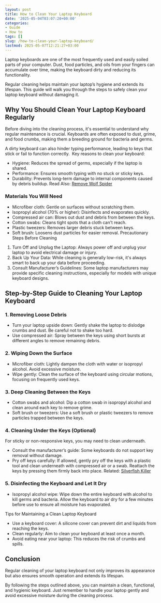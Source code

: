 ```yaml
---
layout: post
title: How to Clean Your Laptop Keyboard
date: '2025-05-04T03:07:20+00:00'
categories:
- Guide
- How to
tags: []
slug: /how-to-clean-your-laptop-keyboard/
lastmod: 2025-05-07T12:21:27+03:00
---
```


Laptop keyboards are one of the most frequently used and easily soiled parts of your computer. Dust, food particles, and oils from your fingers can accumulate over time, making the keyboard dirty and reducing its functionality.

Regular cleaning helps maintain your laptop’s hygiene and extends its lifespan. This guide will walk you through the steps to safely clean your laptop keyboard without damaging it.
## Why You Should Clean Your Laptop Keyboard Regularly
Before diving into the cleaning process, it's essential to understand why regular maintenance is crucial. Keyboards are often exposed to dust, grime, and food crumbs, making them a breeding ground for bacteria and germs.

A dirty keyboard can also hinder typing performance, leading to keys that stick or fail to function correctly.  Key reasons to clean your keyboard:
- Hygiene: Reduces the spread of germs, especially if the laptop is shared.
- Performance: Ensures smooth typing with no stuck or sticky keys.
- Durability: Prevents long-term damage to internal components caused by debris buildup.
Read Also:
[Remove Wolf Spider](https://pestpolicy.com/how-to-get-rid-of-wolf-spiders/)
### Materials You Will Need
- Microfiber cloth: Gentle on surfaces without scratching them.
- Isopropyl alcohol (70% or higher): Disinfects and evaporates quickly.
- Compressed air can: Blows out dust and debris from between the keys.
- Cotton swabs: Cleans tight spots that a cloth can't reach.
- Plastic tweezers: Removes larger debris stuck between keys.
- Soft brush: Loosens dust particles for easier removal.
Precautionary Steps Before Cleaning
1. Turn Off and Unplug the Laptop: Always power off and unplug your laptop to avoid electrical damage or injury.
2. Back Up Your Data: While cleaning is generally low-risk, it's always smart to back up your data before proceeding.
3. Consult Manufacturer’s Guidelines: Some laptop manufacturers may provide specific cleaning instructions, especially for models with unique keyboard designs.
## Step-by-Step Guide to Cleaning Your Laptop Keyboard
### 1. Removing Loose Debris
- Turn your laptop upside down: Gently shake the laptop to dislodge crumbs and dust. Be careful not to shake too hard.
- Use compressed air: Spray between the keys using short bursts at different angles to remove remaining debris.
### 2. Wiping Down the Surface
- Microfiber cloth: Lightly dampen the cloth with water or isopropyl alcohol. Avoid excessive moisture.
- Wipe gently: Clean the surface of the keyboard using circular motions, focusing on frequently used keys.
### 3. Deep Cleaning Between the Keys
- Cotton swabs and alcohol: Dip a cotton swab in isopropyl alcohol and clean around each key to remove grime.
- Soft brush or tweezers: Use a soft brush or plastic tweezers to remove particles trapped between the keys.
### 4. Cleaning Under the Keys (Optional)
For sticky or non-responsive keys, you may need to clean underneath.
- Consult the manufacturer’s guide: Some keyboards do not support key removal without damage.
- Pry off keys carefully: If allowed, gently pry off the keys with a plastic tool and clean underneath with compressed air or a swab. Reattach the keys by pressing them firmly back into place.
Related:
[Silverfish Killer](https://pestpolicy.com/best-silverfish-killer/)
### 5. Disinfecting the Keyboard and Let It Dry
- Isopropyl alcohol wipe: Wipe down the entire keyboard with alcohol to kill germs and bacteria. Allow the keyboard to air dry for a few minutes before use to ensure all moisture has evaporated.

Tips for Maintaining a Clean Laptop Keyboard
- Use a keyboard cover: A silicone cover can prevent dirt and liquids from reaching the keys.
- Clean regularly: Aim to clean your keyboard at least once a month.
- Avoid eating near your laptop: This reduces the risk of crumbs and spills.
## Conclusion
Regular cleaning of your laptop keyboard not only improves its appearance but also ensures smooth operation and extends its lifespan.

By following the steps outlined above, you can maintain a clean, functional, and hygienic keyboard. Just remember to handle your laptop gently and avoid excessive moisture during the cleaning process.
